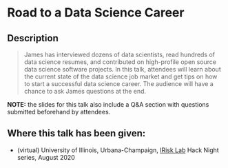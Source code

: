 # Road to a Data Science Career

## Description

> James has interviewed dozens of data scientists, read hundreds of data science resumes, and contributed on high-profile open source data science software projects. In this talk, attendees will learn about the current state of the data science job market and get tips on how to start a successful data science career. The audience will have a chance to ask James questions at the end.

**NOTE:** the slides for this talk also include a Q&A section with questions submitted beforehand by attendees.

## Where this talk has been given:

* (virtual) University of Illinois, Urbana-Champaign, [IRisk Lab](https://math.illinois.edu/illinois-risk-lab/home) Hack Night series, August 2020
